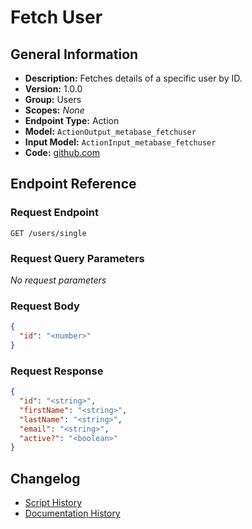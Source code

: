 <!-- BEGIN GENERATED CONTENT -->
# Fetch User

## General Information

- **Description:** Fetches details of a specific user by ID.
- **Version:** 1.0.0
- **Group:** Users
- **Scopes:** _None_
- **Endpoint Type:** Action
- **Model:** `ActionOutput_metabase_fetchuser`
- **Input Model:** `ActionInput_metabase_fetchuser`
- **Code:** [github.com](https://github.com/NangoHQ/integration-templates/tree/main/integrations/metabase/actions/fetch-user.ts)


## Endpoint Reference

### Request Endpoint

`GET /users/single`

### Request Query Parameters

_No request parameters_

### Request Body

```json
{
  "id": "<number>"
}
```

### Request Response

```json
{
  "id": "<string>",
  "firstName": "<string>",
  "lastName": "<string>",
  "email": "<string>",
  "active?": "<boolean>"
}
```

## Changelog

- [Script History](https://github.com/NangoHQ/integration-templates/commits/main/integrations/metabase/actions/fetch-user.ts)
- [Documentation History](https://github.com/NangoHQ/integration-templates/commits/main/integrations/metabase/actions/fetch-user.md)

<!-- END  GENERATED CONTENT -->

